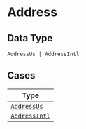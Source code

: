 
# Address

## Data Type

`AddressUs | AddressIntl`

## Cases

| Type |
|  --- |
| [`AddressUs`](../../../doc/models/address-us.md) |
| [`AddressIntl`](../../../doc/models/address-intl.md) |

